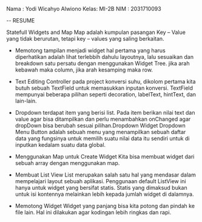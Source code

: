 Nama : Yodi Wicahyo Alwiono
Kelas: MI-2B
NIM  : 2031710093

-- RESUME

Statefull Widgets and Map Map adalah kumpulan pasangan Key – Value yang tidak berurutan, tetapi key – values yang saling berkaitan. 

* Memotong tampilan menjadi widget hal pertama yang harus diperhatikan adalah lihat terlebbih dahulu layoutnya, lalu sesuaikan dan breakdown satu persatu dengan menggunakan Widget Tree. jika arah kebawah maka column, jika arah kesamping maka row.

* Text Editing Controller pada project konversi suhu, dikolom pertama kita butuh sebuah TextField untuk memasukkan inputan konversi. TextField mempunyai beberapa pilihan seperti decoration, labelText, hintText, dan lain-lain.

* Dropdown terdapat item yang berisi list. Pada item berikan nilai text dan value agar bisa ditampilkan dan perlu menambahkan onChanged agar dropDown bisa berubah sesuai pilihan.Dropdown Widget Dropdown Menu Button adalah sebuah menu yang menampilkan sebuah daftar data yang fungsinya untuk memilih suatu nilai data itu sendiri untuk di inputkan kedalam suatu data global.

* Menggunakan Map untuk Create Widget Kita bisa membuat widget dari sebuah array dengan menggunakan map. 

* Membuat List View List merupakan salah satu hal yang mendasar dalam mempelajari layout sebuah aplikasi. Penggunaan default ListView ini hanya untuk widget yang bersifat statis. Statis yang dimaksud bukan untuk isi kontennya melainkan lebih kepada jumlah widget di dalamnya.

* Memotong Widget Widget yang panjang bisa kita potong dan pindah ke file lain. Hal ini dilakukan agar kodingan lebih ringkas dan rapi. 